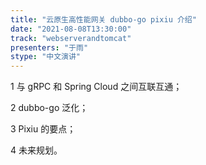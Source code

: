 ```yaml
---
title: "云原生高性能网关 dubbo-go pixiu 介绍"
date: "2021-08-08T13:30:00" 
track: "webserverandtomcat"
presenters: "于雨"
stype: "中文演讲"
---
```

 1 与 gRPC 和 Spring Cloud 之间互联互通；
 
 2 dubbo-go 泛化；
 
 3 Pixiu 的要点；
 
 4 未来规划。